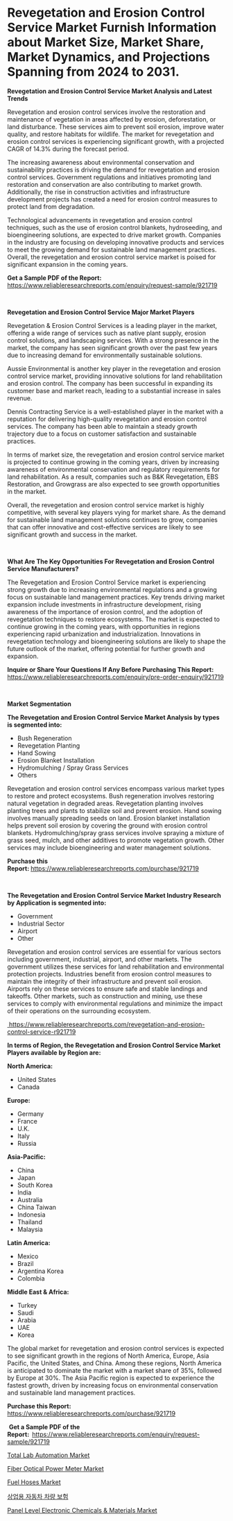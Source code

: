 <p><h1>Revegetation and Erosion Control Service Market Furnish Information about Market Size, Market Share, Market Dynamics, and Projections Spanning from 2024 to 2031.</h1></p><p><strong>Revegetation and Erosion Control Service Market Analysis and Latest Trends</strong></p>
<p><p>Revegetation and erosion control services involve the restoration and maintenance of vegetation in areas affected by erosion, deforestation, or land disturbance. These services aim to prevent soil erosion, improve water quality, and restore habitats for wildlife. The market for revegetation and erosion control services is experiencing significant growth, with a projected CAGR of 14.3% during the forecast period.</p><p>The increasing awareness about environmental conservation and sustainability practices is driving the demand for revegetation and erosion control services. Government regulations and initiatives promoting land restoration and conservation are also contributing to market growth. Additionally, the rise in construction activities and infrastructure development projects has created a need for erosion control measures to protect land from degradation.</p><p>Technological advancements in revegetation and erosion control techniques, such as the use of erosion control blankets, hydroseeding, and bioengineering solutions, are expected to drive market growth. Companies in the industry are focusing on developing innovative products and services to meet the growing demand for sustainable land management practices. Overall, the revegetation and erosion control service market is poised for significant expansion in the coming years.</p></p>
<p><strong>Get a Sample PDF of the Report:&nbsp;</strong> <a href="https://www.reliableresearchreports.com/enquiry/request-sample/921719">https://www.reliableresearchreports.com/enquiry/request-sample/921719</a></p>
<p>&nbsp;</p>
<p><strong>Revegetation and Erosion Control Service Major Market Players</strong></p>
<p><p>Revegetation & Erosion Control Services is a leading player in the market, offering a wide range of services such as native plant supply, erosion control solutions, and landscaping services. With a strong presence in the market, the company has seen significant growth over the past few years due to increasing demand for environmentally sustainable solutions.</p><p>Aussie Environmental is another key player in the revegetation and erosion control service market, providing innovative solutions for land rehabilitation and erosion control. The company has been successful in expanding its customer base and market reach, leading to a substantial increase in sales revenue.</p><p>Dennis Contracting Service is a well-established player in the market with a reputation for delivering high-quality revegetation and erosion control services. The company has been able to maintain a steady growth trajectory due to a focus on customer satisfaction and sustainable practices.</p><p>In terms of market size, the revegetation and erosion control service market is projected to continue growing in the coming years, driven by increasing awareness of environmental conservation and regulatory requirements for land rehabilitation. As a result, companies such as B&K Revegetation, EBS Restoration, and Growgrass are also expected to see growth opportunities in the market.</p><p>Overall, the revegetation and erosion control service market is highly competitive, with several key players vying for market share. As the demand for sustainable land management solutions continues to grow, companies that can offer innovative and cost-effective services are likely to see significant growth and success in the market.</p></p>
<p>&nbsp;</p>
<p><strong>What Are The Key Opportunities For Revegetation and Erosion Control Service Manufacturers?</strong></p>
<p><p>The Revegetation and Erosion Control Service market is experiencing strong growth due to increasing environmental regulations and a growing focus on sustainable land management practices. Key trends driving market expansion include investments in infrastructure development, rising awareness of the importance of erosion control, and the adoption of revegetation techniques to restore ecosystems. The market is expected to continue growing in the coming years, with opportunities in regions experiencing rapid urbanization and industrialization. Innovations in revegetation technology and bioengineering solutions are likely to shape the future outlook of the market, offering potential for further growth and expansion.</p></p>
<p><strong>Inquire or Share Your Questions If Any Before Purchasing This Report:</strong> <a href="https://www.reliableresearchreports.com/enquiry/pre-order-enquiry/921719">https://www.reliableresearchreports.com/enquiry/pre-order-enquiry/921719</a></p>
<p>&nbsp;</p>
<p><strong>Market Segmentation</strong></p>
<p><strong>The Revegetation and Erosion Control Service Market Analysis by types is segmented into:</strong></p>
<p><ul><li>Bush Regeneration</li><li>Revegetation Planting</li><li>Hand Sowing</li><li>Erosion Blanket Installation</li><li>Hydromulching / Spray Grass Services</li><li>Others</li></ul></p>
<p><p>Revegetation and erosion control services encompass various market types to restore and protect ecosystems. Bush regeneration involves restoring natural vegetation in degraded areas. Revegetation planting involves planting trees and plants to stabilize soil and prevent erosion. Hand sowing involves manually spreading seeds on land. Erosion blanket installation helps prevent soil erosion by covering the ground with erosion control blankets. Hydromulching/spray grass services involve spraying a mixture of grass seed, mulch, and other additives to promote vegetation growth. Other services may include bioengineering and water management solutions.</p></p>
<p><strong>Purchase this Report:&nbsp;</strong><a href="https://www.reliableresearchreports.com/purchase/921719">https://www.reliableresearchreports.com/purchase/921719</a></p>
<p>&nbsp;</p>
<p><strong>The Revegetation and Erosion Control Service Market Industry Research by Application is segmented into:</strong></p>
<p><ul><li>Government</li><li>Industrial Sector</li><li>Airport</li><li>Other</li></ul></p>
<p><p>Revegetation and erosion control services are essential for various sectors including government, industrial, airport, and other markets. The government utilizes these services for land rehabilitation and environmental protection projects. Industries benefit from erosion control measures to maintain the integrity of their infrastructure and prevent soil erosion. Airports rely on these services to ensure safe and stable landings and takeoffs. Other markets, such as construction and mining, use these services to comply with environmental regulations and minimize the impact of their operations on the surrounding ecosystem.</p></p>
<p><a href="https://www.reliableresearchreports.com/revegetation-and-erosion-control-service-r921719">&nbsp;https://www.reliableresearchreports.com/revegetation-and-erosion-control-service-r921719</a></p>
<p><strong>In terms of Region, the Revegetation and Erosion Control Service Market Players available by Region are:</strong></p>
<p>
    <p> <strong> North America: </strong>
        <ul>
            <li>United States</li>
            <li>Canada</li>
        </ul>
        </p> 
    <p> <strong> Europe: </strong>
        <ul>
            <li>Germany</li>
            <li>France</li>
            <li>U.K.</li>
            <li>Italy</li>
            <li>Russia</li>
        </ul>
        </p> 
    <p> <strong> Asia-Pacific: </strong>
        <ul>
            <li>China</li>
            <li>Japan</li>
            <li>South Korea</li>
            <li>India</li>
            <li>Australia</li>
            <li>China Taiwan</li>
            <li>Indonesia</li>
            <li>Thailand</li>
            <li>Malaysia</li>
        </ul>
        </p> 
    <p> <strong> Latin America: </strong>
        <ul>
            <li>Mexico</li>
            <li>Brazil</li>
            <li>Argentina Korea</li>
            <li>Colombia</li>
        </ul>
        </p> 
    <p> <strong> Middle East & Africa: </strong>
        <ul>
            <li>Turkey</li>
            <li>Saudi</li>
            <li>Arabia</li>
            <li>UAE</li>
            <li>Korea</li>
        </ul>
    </p>
    </p>
<p><p>The global market for revegetation and erosion control services is expected to see significant growth in the regions of North America, Europe, Asia Pacific, the United States, and China. Among these regions, North America is anticipated to dominate the market with a market share of 35%, followed by Europe at 30%. The Asia Pacific region is expected to experience the fastest growth, driven by increasing focus on environmental conservation and sustainable land management practices.</p></p>
<p><strong>Purchase this Report: </strong><a href="https://www.reliableresearchreports.com/purchase/921719">https://www.reliableresearchreports.com/purchase/921719</a></p>
<p>&nbsp;<strong>Get a Sample PDF of the Report:&nbsp;&nbsp;</strong><a href="https://www.reliableresearchreports.com/enquiry/request-sample/921719">https://www.reliableresearchreports.com/enquiry/request-sample/921719</a></p>
<p><strong></strong></p>
<p><p><a href="https://github.com/JosephWillisbXXgf/Market-Research-Report-List-1/blob/main/total-lab-automation-market.md">Total Lab Automation Market</a></p><p><a href="https://medium.com/@rebecca.smith5467/global-fiber-optical-power-meter-market-exploring-market-share-market-trends-and-future-growth-8f5f9915d32a">Fiber Optical Power Meter Market</a></p><p><a href="https://www.linkedin.com/pulse/market-size-growing-cagr-7-report-covers-analysis-segmentation-5epuc?trackingId=m1xzCMV5TNO4Bpn0x5FARw%3D%3D">Fuel Hoses Market</a></p><p><a href="https://medium.com/@mujgankortalih/%EA%B8%80%EB%A1%9C%EB%B2%8C-%EC%83%81%EC%9A%A9-%EC%9E%90%EB%8F%99%EC%B0%A8-%EB%B3%B4%ED%97%98-%EC%8B%9C%EC%9E%A5-%EA%B8%B0%ED%9A%8C-%EB%B0%8F-2024%EB%85%84%EB%B6%80%ED%84%B0-2031%EB%85%84%EA%B9%8C%EC%A7%80%EC%9D%98-%EC%98%88%EC%B8%A1-e6d1adc4710f">상업용 자동차 차량 보험</a></p><p><a href="https://www.linkedin.com/pulse/global-panel-level-electronic-chemicals-materials-industry-2bljf?trackingId=e4RsL4IBQV%2B4vHQMyAoAXw%3D%3D">Panel Level Electronic Chemicals & Materials Market</a></p></p>